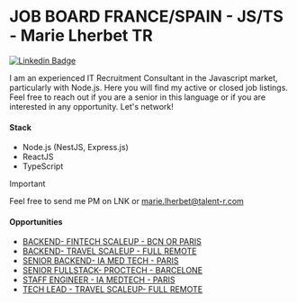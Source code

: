 # JOB BOARD FRANCE/SPAIN - JS/TS - Marie Lherbet TR

[![Linkedin Badge](https://img.shields.io/badge/-Marie%20Lherbet-blue?style=flat&logo=Linkedin&logoColor=white&link=https://www.linkedin.com/in/marie-lherbet-273b9321b/)](https://www.linkedin.com/in/marie-lherbet-273b9321b/)

I am an experienced IT Recruitment Consultant in the Javascript market, particularly with Node.js. Here you will find my active or closed job listings. Feel free to reach out if you are a senior in this language or if you are interested in any opportunity. Let's network!



#### Stack
- Node.js (NestJS, Express.js)
- ReactJS
- TypeScript

> [!IMPORTANT]  
> Feel free to send me PM on LNK or [marie.lherbet@talent-r.com](marie.lherbet@talent-r.com)

#### Opportunities

- [BACKEND- FINTECH SCALEUP - BCN OR PARIS](./opportunities/BACKEND-%20FINTECH%20SCALEUP%20-%20BCN%20OR%20PARIS.md)
- [BACKEND- TRAVEL SCALEUP - FULL REMOTE](./opportunities/BACKEND-%20TRAVEL%20SCALEUP%20-%20FULL%20REMOTE)
- [SENIOR BACKEND- IA MED TECH - PARIS](./opportunities/SENIOR%20BACKEND-%20IA%20MED%20TECH%20-%20PARIS.md)
- [SENIOR FULLSTACK- PROCTECH - BARCELONE](./opportunities/SENIOR%20FULLSTACK-%20PROCTECH%20-%20BARCELONE.md)
- [STAFF ENGINEER - IA MEDTECH - PARIS](./opportunities/STAFF%20ENGINEER%20-%20IA%20MEDTECH%20-%20PARIS.md)
- [TECH LEAD - TRAVEL SCALEUP- FULL REMOTE](./opportunities/TECH%20LEAD%20-%20TRAVEL%20SCALEUP-%20FULL%20REMOTE.md) 
